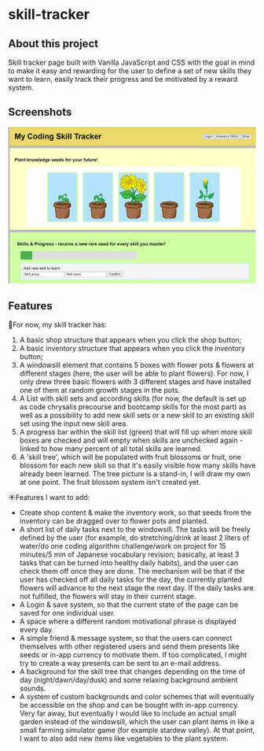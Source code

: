 # skill-tracker

## About this project ##
Skill tracker page built with Vanilla JavaScript and CSS with the goal in mind to make it easy and rewarding for the user to define a set of new skills they want to learn, easily track their progress and be motivated by a reward system.

## Screenshots ##
![Skill Tracker Garden](/img/image.png)

## Features ##
:butterfly:For now, my skill tracker has:

1. A basic shop structure that appears when you click the shop button;
2. A basic inventory structure that appears when you click the inventory button;
3. A windowsill element that contains 5 boxes with flower pots & flowers at different stages (here, the user will be able to plant flowers). For now, I only drew three basic flowers with 3 different stages and have installed one of them at random growth stages in the pots.
4. A List with skill sets and according skills (for now, the default is set up as code chrysalis precourse and bootcamp skills for the most part) as well as a possibility to add new skill sets or a new skill to an existing skill set using the input new skill area.
5. A progress bar within the skill list (green) that will fill up when more skill boxes are checked and will empty when skills are unchecked again - linked to how many percent of all total skills are learned.
6. A 'skill tree', which will be populated with fruit blossoms or fruit, one blossom for each new skill so that it's easily visible how many skills have already been learned. The tree picture is a stand-in, I will draw my own at one point. The fruit blossom system isn't created yet.

:sunny:Features I want to add:

- Create shop content & make the inventory work, so that seeds from the inventory can be dragged over to flower pots and planted.
- A short list of daily tasks next to the windowsill. The tasks will be freely defined by the user (for example, do stretching/drink at least 2 liters of water/do one coding algorithm challenge/work on project for 15 minutes/5 min of Japanese vocabulary revision; basically, at least 3 tasks that can be turned into healthy daily habits), and the user can check them off once they are done. The mechanism will be that if the user has checked off all daily tasks for the day, the currently planted flowers will advance to the next stage the next day. If the daily tasks are not fulfilled, the flowers will stay in their current stage.
- A Login & save system, so that the current state of the page can be saved for one individual user.
- A space where a different random motivational phrase is displayed every day.
- A simple friend & message system, so that the users can connect themselves with other registered users and send them presents like seeds or in-app currency to motivate them. If too complicated, I might try to create a way presents can be sent to an e-mail address.
- A background for the skill tree that changes depending on the time of day (night/dawn/day/dusk) and some relaxing background ambient sounds.
- A system of custom backgrounds and color schemes that will eventually be accessible on the shop and can be bought with in-app currency.
Very far away, but eventually I would like to include an actual small garden instead of the windowsill, which the user can plant items in like a small farming simulator game (for example stardew valley). At that point, I want to also add new items like vegetables to the plant system.
